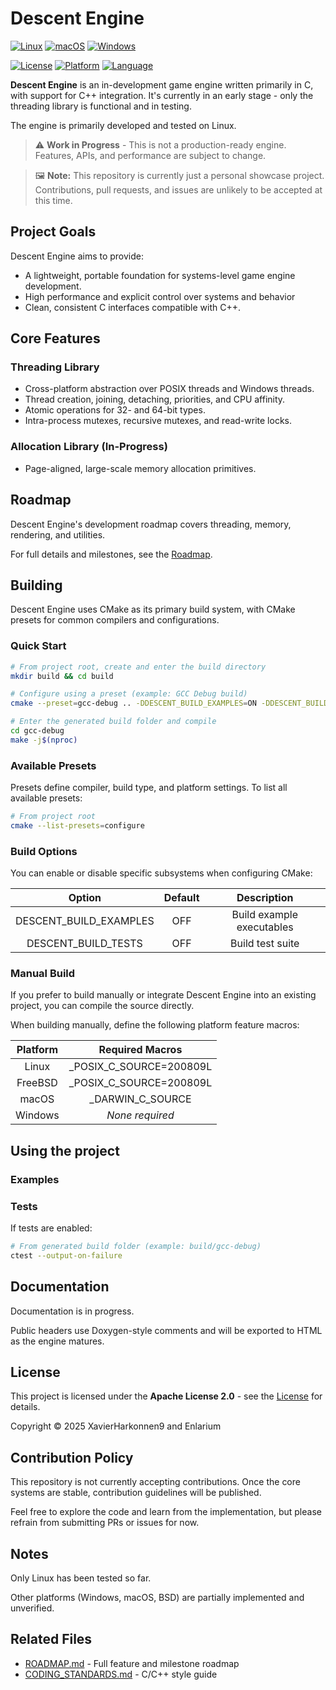 # Descent Engine

[![Linux](https://github.com/Enlarium/descent-engine/actions/workflows/build-linux.yml/badge.svg?branch=main)](https://github.com/Enlarium/descent-engine/actions/workflows/build-linux.yml)
[![macOS](https://github.com/Enlarium/descent-engine/actions/workflows/build-macos.yml/badge.svg?branch=main)](https://github.com/Enlarium/descent-engine/actions/workflows/build-macos.yml)
[![Windows](https://github.com/Enlarium/descent-engine/actions/workflows/build-windows.yml/badge.svg?branch=main)](https://github.com/Enlarium/descent-engine/actions/workflows/build-windows.yml)

[![License](https://img.shields.io/badge/license-Apache--2.0-blue.svg)](./LICENSE)
[![Platform](https://img.shields.io/badge/platform-Linux%20%7C%20freeBSD%20%7C%20macOS%20%7C%20Windows-lightgrey.svg)]()
[![Language](https://img.shields.io/badge/language-C-green.svg)]()


**Descent Engine** is an in-development game engine written primarily in C, with support for C++ integration. It's currently in an early stage - only the threading library is functional and in testing.

The engine is primarily developed and tested on Linux.

> ⚠️ **Work in Progress** - This is not a production-ready engine. Features, APIs, and performance are subject to change.

> 🖼️ **Note:** This repository is currently just a personal showcase project. Contributions, pull requests, and issues are unlikely to be accepted at this time.

## Project Goals

Descent Engine aims to provide:
- A lightweight, portable foundation for systems-level game engine development.
- High performance and explicit control over systems and behavior
- Clean, consistent C interfaces compatible with C++.

## Core Features

### Threading Library

- Cross-platform abstraction over POSIX threads and Windows threads.
- Thread creation, joining, detaching, priorities, and CPU affinity.
- Atomic operations for 32- and 64-bit types.
- Intra-process mutexes, recursive mutexes, and read-write locks.

### Allocation Library (In-Progress)

- Page-aligned, large-scale memory allocation primitives.

## Roadmap

Descent Engine's development roadmap covers threading, memory, rendering, and utilities.

For full details and milestones, see the [Roadmap](./ROADMAP.md).

## Building

Descent Engine uses CMake as its primary build system, with CMake presets for common compilers and configurations.

### Quick Start

```sh
# From project root, create and enter the build directory
mkdir build && cd build

# Configure using a preset (example: GCC Debug build)
cmake --preset=gcc-debug .. -DDESCENT_BUILD_EXAMPLES=ON -DDESCENT_BUILD_TESTS=ON

# Enter the generated build folder and compile
cd gcc-debug
make -j$(nproc)
```

### Available Presets

Presets define compiler, build type, and platform settings. To list all available presets:

```sh
# From project root
cmake --list-presets=configure
```

### Build Options

You can enable or disable specific subsystems when configuring CMake:

|         Option         | Default |        Description        |
|:----------------------:|:-------:|:-------------------------:|
| DESCENT_BUILD_EXAMPLES |   OFF   | Build example executables |
|  DESCENT_BUILD_TESTS   |   OFF   |     Build test suite      |

### Manual Build

If you prefer to build manually or integrate Descent Engine into an existing project, you can compile the source directly.

When building manually, define the following platform feature macros:

| Platform |     Required Macros     |
|:--------:|:-----------------------:|
|  Linux   | _POSIX_C_SOURCE=200809L |
| FreeBSD  | _POSIX_C_SOURCE=200809L |
|  macOS   |    _DARWIN_C_SOURCE     |
| Windows  |     *None required*     |

## Using the project

### Examples

### Tests

If tests are enabled:

```sh
# From generated build folder (example: build/gcc-debug)
ctest --output-on-failure
```

## Documentation

Documentation is in progress.

Public headers use Doxygen-style comments and will be exported to HTML as the engine matures.

## License

This project is licensed under the **Apache License 2.0** - see the [License](./LICENSE) for details.

Copyright © 2025 XavierHarkonnen9 and Enlarium

## Contribution Policy

This repository is not currently accepting contributions. Once the core systems are stable, contribution guidelines will be published.

Feel free to explore the code and learn from the implementation, but please refrain from submitting PRs or issues for now.

## Notes

Only Linux has been tested so far.

Other platforms (Windows, macOS, BSD) are partially implemented and unverified.

## Related Files

- [ROADMAP.md](./ROADMAP.md) - Full feature and milestone roadmap
- [CODING_STANDARDS.md](./CODING_STANDARDS.md) - C/C++ style guide
<!-- - [docs/](./docs/) - Engine documentation (WIP) -->